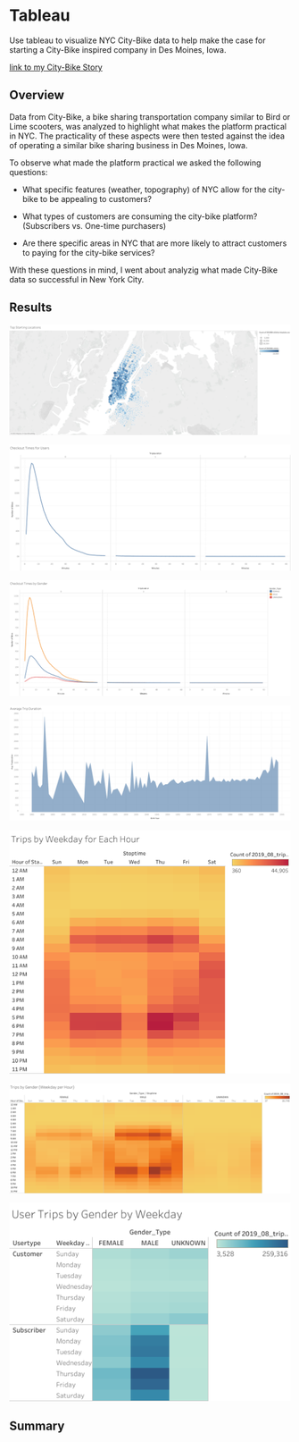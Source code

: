 # Tableau
Use tableau to visualize NYC City-Bike data to help make the case for starting a City-Bike inspired company in Des Moines, Iowa.

[link to my City-Bike Story](https://public.tableau.com/views/20230306_City_Bike_Story/City_Bike_Story?:language=en-US&:display_count=n&:origin=viz_share_link)


## Overview

Data from City-Bike, a bike sharing transportation company similar to Bird or Lime scooters, was analyzed to highlight what makes the platform practical in NYC. The practicality of these aspects were then tested against the idea of operating a similar bike sharing business in Des Moines, Iowa.

To observe what made the platform practical we asked the following questions:

- What specific features (weather, topography) of NYC allow for the city-bike to be appealing to customers?

- What types of customers are consuming the city-bike platform? (Subscribers vs. One-time purchasers)

- Are there specific areas in NYC that are more likely to attract customers to paying for the city-bike services?

With these questions in mind, I went about analyzig what made City-Bike data so successful in New York City.

## Results

![](https://github.com/willmino/bikesharing/blob/main/png%20of%20viz/Top%20Starting%20Locations.png)


![c](https://github.com/willmino/bikesharing/blob/main/png%20of%20viz/Checkout%20Times%20for%20Users.png)


![c](https://github.com/willmino/bikesharing/blob/main/png%20of%20viz/Checkout%20Times%20by%20Gender.png)


![c](https://github.com/willmino/bikesharing/blob/main/png%20of%20viz/Average%20Trip%20Duration.png)


![c](https://github.com/willmino/bikesharing/blob/main/png%20of%20viz/Trips%20by%20Weekday%20for%20Each%20Hour%20.png)


![c](https://github.com/willmino/bikesharing/blob/main/png%20of%20viz/Trips%20by%20Gender%20(Weekday%20per%20Hour)%20.png)


![c](https://github.com/willmino/bikesharing/blob/main/png%20of%20viz/User%20Trips%20by%20Gender%20by%20Weekday.png)








## Summary

